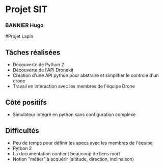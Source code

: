 # Projet SIT

### BANNIER Hugo


#Projet Lapin 

## Tâches réalisées

* Découverte de Python 2
* Découverte de l'API Dronekit
* Création d'une API python pour abstraire et simplifier le controle d'un drone
* Travail en interaction avec les membres de l'équipe Drone

## Côté positifs
* Simulateur intégré en python sans configuration complexe

## Difficultés
* Peu de temps pour définir les specs avec les membres de l'équipe
* Python 2
* La documentation contient beaucoup de liens mort
* Notion "métier" à acquérir (altitude, direction, inclinaison) 